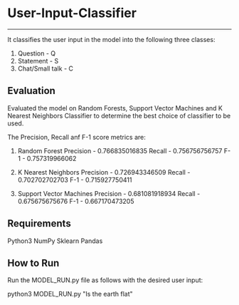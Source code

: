 # User-Input-Classifier
-----------------------
It classifies the user input in the model into the following three classes:
1. Question - Q
2. Statement - S
3. Chat/Small talk - C

Evaluation
----------
Evaluated the model on Random Forests, Support Vector Machines and K Nearest Neighbors Classifier to determine the best choice of classifier to be used.

The Precision, Recall anf F-1 score metrics are:

1. Random Forest
Precision - 0.766835016835
Recall - 0.756756756757
F-1 - 0.757319966062


2. K Nearest Neighbors
Precision - 0.726943346509
Recall - 0.702702702703
F-1 - 0.715927750411


3. Support Vector Machines
Precision - 0.681081918934
Recall - 0.675675675676
F-1 - 0.667170473205


Requirements
------------
Python3
NumPy
Sklearn
Pandas

How to Run
----------
Run the MODEL_RUN.py file as follows with the desired user input:

python3 MODEL_RUN.py "Is the earth flat"
